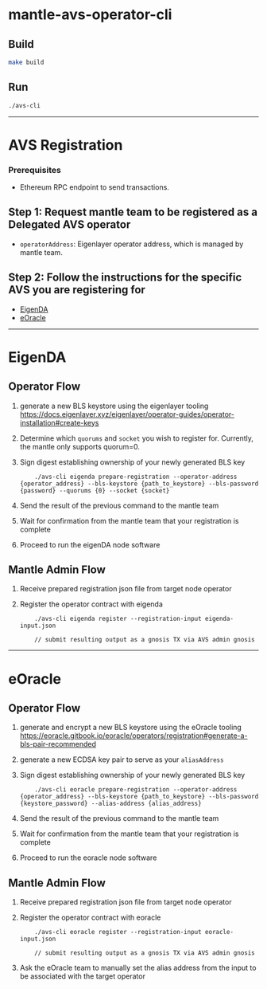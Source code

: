 # mantle-avs-operator-cli
## Build

```bash
make build
```

## Run

```bash
./avs-cli
```

---

# AVS Registration

### Prerequisites
- Ethereum RPC endpoint to send transactions.


## Step 1: Request mantle team to be registered as a Delegated AVS operator

- `operatorAddress`: Eigenlayer operator address, which is managed by mantle team.

## Step 2: Follow the instructions for the specific AVS you are registering for

* [EigenDA](https://github.com/mantle-lsp/mantle-avs-operator-CLI?tab=readme-ov-file#eigenda)
* [eOracle](https://github.com/mantle-lsp/mantle-avs-operator-CLI?tab=readme-ov-file#eoracle)

---

# EigenDA

## Operator Flow

1. generate a new BLS keystore using the eigenlayer tooling https://docs.eigenlayer.xyz/eigenlayer/operator-guides/operator-installation#create-keys
2. Determine which `quorums` and `socket` you wish to register for. Currently, the mantle only supports quorum=0.
3. Sign digest establishing ownership of your newly generated BLS key

           ./avs-cli eigenda prepare-registration --operator-address {operator_address} --bls-keystore {path_to_keystore} --bls-password {password} --quorums {0} --socket {socket}

4. Send the result of the previous command to the mantle team 
5. Wait for confirmation from the mantle team that your registration is complete
6. Proceed to run the eigenDA node software

## Mantle Admin Flow

1. Receive prepared registration json file from target node operator
2. Register the operator contract with eigenda

           ./avs-cli eigenda register --registration-input eigenda-input.json

           // submit resulting output as a gnosis TX via AVS admin gnosis

---

# eOracle

## Operator Flow

1. generate and encrypt a new BLS keystore using the eOracle tooling https://eoracle.gitbook.io/eoracle/operators/registration#generate-a-bls-pair-recommended
2. generate a new ECDSA key pair to serve as your `aliasAddress`
3. Sign digest establishing ownership of your newly generated BLS key

           ./avs-cli eoracle prepare-registration --operator-address {operator_address} --bls-keystore {path_to_keystore} --bls-password {keystore_password} --alias-address {alias_address}

4. Send the result of the previous command to the mantle team 
5. Wait for confirmation from the mantle team that your registration is complete
6. Proceed to run the eoracle node software

## Mantle Admin Flow

1. Receive prepared registration json file from target node operator
2. Register the operator contract with eoracle

           ./avs-cli eoracle register --registration-input eoracle-input.json

           // submit resulting output as a gnosis TX via AVS admin gnosis

3. Ask the eOracle team to manually set the alias address from the input to be associated with the target operator